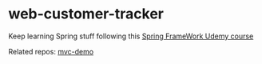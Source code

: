 # web-customer-tracker
Keep learning Spring stuff following this [Spring FrameWork Udemy course](https://www.udemy.com/course/spring-hibernate-tutorial/)

Related repos:
[mvc-demo](https://github.com/Evgenen96/spring-mvc-demo)
